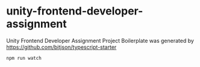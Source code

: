 # unity-frontend-developer-assignment

Unity Frontend Developer Assignment
Project Boilerplate was generated by https://github.com/bitjson/typescript-starter

`npm run watch`